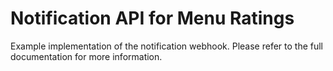 # Notification API for Menu Ratings

Example implementation of the notification webhook. Please refer to the full documentation for more information.
